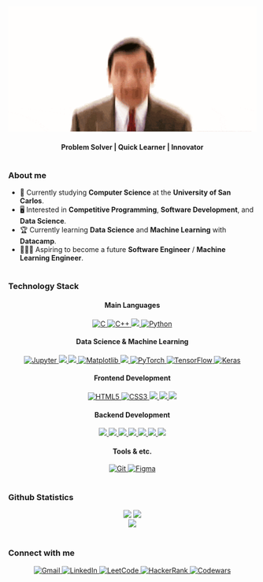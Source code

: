 <div align="center">
  <img src="./images/mrbean.gif" width="600px"/>
  <h4>Problem Solver | Quick Learner | Innovator</h4>
</div>

#

### About me 
- 🏫 Currently studying **Computer Science** at the **University of San Carlos**.
- 🖥️ Interested in **Competitive Programming**, **Software Development**, and **Data Science**. 
- 🏆 Currently learning **Data Science** and **Machine Learning** with **Datacamp**. 
- 👨🏻‍💻 Aspiring to become a future **Software Engineer** / **Machine Learning Engineer**.

#
<!--- from simpleicons.org --->

### Technology Stack
<h4 align="center">Main Languages</h4>
<div align="center">
  <a href="https://en.wikipedia.org/wiki/C_(programming_language)" target="_blank">
    <img src="https://img.shields.io/badge/C-%2300599C?style=for-the-badge&logo=c&logoColor=white" alt="C"/>
  </a>
  <a href="https://isocpp.org/" target="_blank">
    <img src="https://img.shields.io/badge/C%2B%2B-%2300599C?style=for-the-badge&logo=C%2B%2B&logoColor=white" alt="C++">
  </a>
  <a href="https://www.typescriptlang.org/" target="_blank">
    <img src="https://img.shields.io/badge/TYPESCRIPT-white?style=for-the-badge&logo=typescript&logoColor=white&color=%233178C6"/>
  </a>
  <a href="https://www.python.org/" target="_blank">
    <img src="https://img.shields.io/badge/python-%233776AB?style=for-the-badge&logo=python&logoColor=white&color=%233776AB" alt="Python"/>
  </a>
</div>

<h4 align="center">Data Science & Machine Learning</h4>
<div align="center">
  <a href="https://jupyter.org/" target="_blank">
    <img src="https://img.shields.io/badge/JUPYTER-%23F37626?style=for-the-badge&logo=jupyter&logoColor=white" alt="Jupyter"/>
  </a>
  <a href="https://numpy.org/" target="_blank">
    <img src="https://img.shields.io/badge/numpy-%23013243?style=for-the-badge&logo=numpy&logoColor=white&color=%23013243" />
  </a>
  <a href="https://pandas.pydata.org/" target="_blank">
    <img src="https://img.shields.io/badge/pandas-%23150458?style=for-the-badge&logo=pandas&logoColor=white&color=%23150458" />
  </a>
  <a href="https://matplotlib.org/" target="_blank">
    <img src="https://img.shields.io/badge/Matplotlib-%2300599C?style=for-the-badge&logo=Matplotlib&logoColor=white" alt="Matplotlib"/>
  </a>
  <a href="https://scikit-learn.org/" target="_blank">
    <img src='https://img.shields.io/badge/scikit--learn-%23F7931E?style=for-the-badge&logo=scikit-learn&logoColor=white&labelColor=%23F7931E' />
  </a>
  <a href="https://pytorch.org/" target="_blank">
    <img src="https://img.shields.io/badge/pytorch-%23EE4C2C?style=for-the-badge&logo=pytorch&logoColor=white" alt="PyTorch"/>
  </a>
  <a href="https://www.tensorflow.org/" target="_blank">
    <img src="https://img.shields.io/badge/TensorFlow-%23FF6F00?style=for-the-badge&logo=tensorflow&logoColor=white" alt="TensorFlow"/>
  </a>
  <a href="https://keras.io/" target="_blank">
    <img src="https://img.shields.io/badge/Keras-%23D00000?style=for-the-badge&logo=keras&logoColor=white" alt="Keras"/>
  </a>
</div>

<h4 align="center">Frontend Development</h4>
<div align="center">
  <a href="https://developer.mozilla.org/en-US/docs/Web/HTML" target="_blank">
    <img src="https://img.shields.io/badge/HTML5-%23E34F26?style=for-the-badge&logo=html5&logoColor=white" alt="HTML5"/>
  </a>
  <a href="https://developer.mozilla.org/en-US/docs/Web/CSS" target="_blank">
    <img src="https://img.shields.io/badge/CSS3-%231572B6?style=for-the-badge&logo=css3&logoColor=white" alt="CSS3"/>
  </a>
  <a href="https://tailwindcss.com/" target="_blank">
    <img src="https://img.shields.io/badge/TAILWINDCSS-%2306B6D4?style=for-the-badge&logo=tailwindcss&logoColor=white&color=%2306B6D4"/>
  </a>
  <a href="https://react.dev/" target="_blank">
    <img src="https://img.shields.io/badge/REACT%20JS-%2361DAFB?style=for-the-badge&logo=react&logoColor=black&color=%2361DAFB"/>
  </a>
  <a href="https://nextjs.org/" target="_blank">
    <img src="https://img.shields.io/badge/next-%23000000?style=for-the-badge&logo=next.js&logoColor=white&color=%23000000" />
  </a>
</div>

<h4 align="center">Backend Development</h4>
<div align="center">
  <a href="https://nodejs.org/" target="_blank">
    <img src="https://img.shields.io/badge/NODE-%235FA04E?style=for-the-badge&logo=node.js&logoColor=white&color=%235FA04E"/>
  </a>
  <a href="https://expressjs.com/" target="_blank">
    <img src="https://img.shields.io/badge/express-%23000000?style=for-the-badge&logo=express&logoColor=white&color=%23000000"/>
  </a>
  <a href="https://spring.io/projects/spring-boot" target="_blank">
    <img src="https://img.shields.io/badge/Spring%20Boot-%236DB33F?style=for-the-badge&logo=spring-boot&logoColor=white&color=%236DB33F" />
  </a>
  <a href="https://dotnet.microsoft.com/" target="_blank">
    <img src="https://img.shields.io/badge/.net-%23512BD4?style=for-the-badge&logo=.net&logoColor=white&color=%23512BD4" />
  </a>
  <a href="https://www.mysql.com/" target="_blank">
    <img src="https://img.shields.io/badge/MYSQL-%234479A1?style=for-the-badge&logo=mysql&logoColor=white&color=%234479A1"/>
  </a>
  <a href="https://firebase.google.com/" target="_blank">
    <img src="https://img.shields.io/badge/FIREBASE-%23DD2C00?style=for-the-badge&logo=firebase&logoColor=white&color=%23DD2C00" />
  </a>
  <a href="https://supabase.com/" target="_blank">
    <img src="https://img.shields.io/badge/supabase-white?style=for-the-badge&logo=supabase&logoColor=white&color=%233FCF8E" />
  </a>
</div>

<h4 align="center">Tools & etc.</h4>
<div align="center">
  <a href="https://git-scm.com/" target="_blank">
    <img src="https://img.shields.io/badge/GIT-%23F05032?style=for-the-badge&logo=git&logoColor=white" alt="Git"/>
  </a>
  <a href="https://www.figma.com/" target="_blank">
    <img src="https://img.shields.io/badge/FIGMA-%23F24E1E?style=for-the-badge&logo=figma&logoColor=white" alt="Figma"/>
  </a>
</div>

#

<h3>Github Statistics</h3>
<div align="center">
  <img src="https://github-readme-stats.vercel.app/api?username=elderfieldzeus&theme=dark&show_icons=true" height="150px"/>
  <img src="https://github-readme-stats.vercel.app/api/top-langs/?username=elderfieldzeus&theme=dark&layout=compact&hide=Jupyter%20Notebook,CSS" height="150px"/>
</div>
<div align="center">
  <img src="https://komarev.com/ghpvc/?username=elderfieldzeus&color=lightgrey"/>
</div>

#

<h3>Connect with me</h3>
<div align='center'>
  <a href='mailto:zdelderfield.work@gmail.com'>
    <img src="https://img.shields.io/badge/Gmail-%23D14836?style=for-the-badge&logo=gmail&logoColor=white" alt="Gmail"/>
  </a>
  <a href='https://www.linkedin.com/in/elderfieldzeus/'>
    <img src="https://img.shields.io/badge/LinkedIn-%230A66C2?style=for-the-badge&logo=linkedin&logoColor=white" alt="LinkedIn"/>
  </a>
  <a href='https://leetcode.com/elderfieldzeus24/'>
    <img src="https://img.shields.io/badge/LeetCode-%23FFA116?style=for-the-badge&logo=leetcode&logoColor=white" alt="LeetCode"/>
  </a>
  <a href='https://hackerrank.com/profile/elderfieldzeus24'>
    <img src="https://img.shields.io/badge/HackerRank-%232EC866?style=for-the-badge&logo=hackerrank&logoColor=white" alt="HackerRank"/>
  </a>
  <a href='https://www.codewars.com/users/elderfieldzeus'>
    <img src="https://img.shields.io/badge/Codewars-%23AD2C27?style=for-the-badge&logo=codewars&logoColor=white" alt="Codewars"/>
  </a>
</div>



